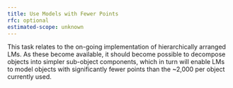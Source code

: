 ```yaml
---
title: Use Models with Fewer Points
rfc: optional
estimated-scope: unknown
---
```


This task relates to the on-going implementation of hierarchically arranged LMs. As these become available, it should become possible to decompose objects into simpler sub-object components, which in turn will enable LMs to model objects with significantly fewer points than the ~2,000 per object currently used.
